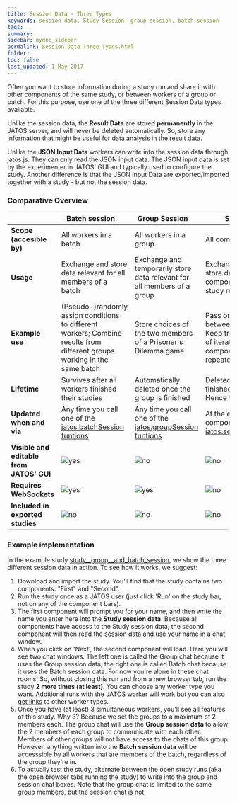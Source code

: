 ```yaml
---
title: Session Data - Three Types
keywords: session data, Study Session, group session, batch session
tags:
summary:
sidebar: mydoc_sidebar
permalink: Session-Data-Three-Types.html
folder:
toc: false
last_updated: 1 May 2017
---
```


Often you want to store information during a study run and share it with other components of the same study, or between workers of a group or batch. For this purpose, use one of the three different Session Data types available.

Unlike the session data, the **Result Data** are stored **permanently** in the JATOS server, and will never be deleted automatically. So, store any information that might be useful for data analysis in the result data.

Unlike the **JSON Input Data** workers can write into the session data through jatos.js. They can only read the JSON input data. The JSON input data is set by the experimenter in JATOS' GUI and typically used to configure the study. Another difference is that the JSON Input Data are exported/imported together with a study - but not the session data.

### Comparative Overview

| | Batch session     | Group Session     | Study Session     |
|-|-------------------|-------------------|-------------------|
| **Scope (accesible by)** | All workers in a batch | All workers in a group | All components in a study |
| **Usage** | Exchange and store data relevant for all members of a batch | Exchange and temporarily store data relevant for all members of a group | Exchange and temporarily store data between components of a single study run |
| **Example use** | (Pseudo-)randomly assign conditions to different workers; Combine results from different groups working in the same batch | Store choices of the two members of a Prisoner's Dilemma game | Pass on correct answers between components; Keep track of the number of iterations of a given component that is repeated |
| **Lifetime** | Survives after all workers finished their studies | Automatically deleted once the group is finished | Deleted once the worker finished the study - Hence temporary|
| **Updated when and via** | Any time you call one of the [jatos.batchSession funtions](jatos.js-Reference.html#functions-to-access-the-batch-session) | Any time you call one of the [jatos.groupSession funtions](jatos.js-Reference.html#functions-to-access-the-group-session) | At the end of each component or if you call [jatos.setStudySessionData](jatos.js-Reference.html#jatossetstudysessiondatasessiondata-complete) |
| **Visible and editable from JATOS' GUI** | ![yes](images/ok-24.ico) | ![no](images/x-24.ico) | ![no](images/x-24.ico) |
| **Requires WebSockets** | ![yes](images/ok-24.ico) | ![yes](images/ok-24.ico) | ![no](images/x-24.ico) |
| **Included in exported studies** | ![no](images/x-24.ico) | ![no](images/x-24.ico) | ![no](images/x-24.ico) |

### Example implementation

In the example study [study__group__and_batch_session](Example-Studies.html#study__group__and_batch_session), we show the three different session data in action. To see how it works, we suggest:

1. Download and import the study. You'll find that the study contains two components: "First" and "Second". 
1. Run the study once as a JATOS user (just click 'Run' on the study bar, not on any of the component bars).
1. The first component will prompt you for your name, and then write the name you enter here into the **Study session data**. Because all components have access to the Study session data, the second component will then read the session data and use your name in a chat window. 
1. When you click on 'Next', the second component will load. Here you will see two chat windows. The left one is called the Group chat because it uses the Group session data; the right one is called Batch chat because it uses the Batch session data. For now you're alone in these chat rooms. So, without closing this run and from a new browser tab, run the study **2 more times (at least)**. You can choose any worker type you want. Additional runs with the JATOS worker will work but you can also [get links](Run-your-Study-with-Batch-Manager-and-Worker-Setup.html#worker-setup) to other worker types.
1. Once you have (at least) 3 simultaneous workers, you'll see all features of this study. Why 3? Because we set the groups to a maximum of 2 members each. The group chat will use the **Group session data** to allow the 2 members of each group to communicate with each other. Members of other groups will not have access to the chats of this group. However, anything written into the **Batch session data** will be accesssible by all workers that are members of the batch, regardless of the group they're in.
1. To actually test the study, alternate between the open study runs (aka the open browser tabs running the study) to write into the group and session chat boxes. Note that the group chat is limited to the same group members, but the session chat is not.  



